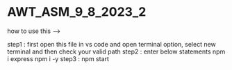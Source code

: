 # AWT_ASM_9_8_2023_2
how to use this -->

step1 : first open this file in vs code and open terminal option, select new terminal and then check your valid path
step2 : enter below statements 
        npm i express
        npm i -y
step3 : npm start
